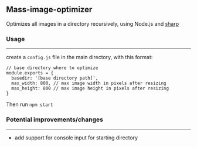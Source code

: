 Mass-image-optimizer
---
Optimizes all images in a directory recursively, using Node.js and [sharp](https://github.com/lovell/sharp)

### Usage
---
create a `config.js` file in the main directory, with this format:
```
// base directory where to optimize
module.exports = {
  basedir: '[base directory path]',
  max_width: 800, // max image width in pixels after resizing
  max_height: 800 // max image height in pixels after resizing
}
```
Then run `npm start`

### Potential improvements/changes
---
* add support for console input for starting directory